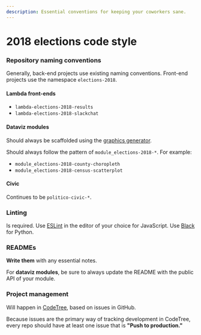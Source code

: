 ```yaml
---
description: Essential conventions for keeping your coworkers sane.
---
```


# 2018 elections code style

### Repository naming conventions

Generally, back-end projects use existing naming conventions. Front-end projects use the namespace `elections-2018`.

#### Lambda front-ends

* `lambda-elections-2018-results`
* `lambda-elections-2018-slackchat`

#### Dataviz modules

Should always be scaffolded using the [graphics generator](https://github.com/The-Politico/generator-politico-graphics).

Should always follow the pattern of `module_elections-2018-*`. For example:

* `module_elections-2018-county-choropleth`
* `module_elections-2018-census-scatterplot`

#### Civic

Continues to be `politico-civic-*`.

### Linting

Is required. Use [ESLint](https://eslint.org/) in the editor of your choice for JavaScript. Use [Black](https://black.readthedocs.io/en/stable/) for Python.

### READMEs

**Write them** with any essential notes.

For **dataviz modules**, be sure to always update the README with the public API of your module.

### Project management

Will happen in [CodeTree](https://codetree.com/projects/jwX2/), based on issues in GitHub.

Because issues are the primary way of tracking development in CodeTree, every repo should have at least one issue that is **"Push to production."**

